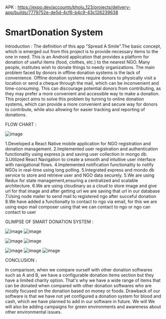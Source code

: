 APK : https://expo.dev/accounts/bholu_123/projects/delivery-app/builds/7779752e-de5d-4cf6-b4c9-43c126239638

# SmartDonation System 
Introduction :
The definition of this app "Spread A Smile".The basic concept, which is emerged out from this project is to provide necessary items to the one in need.
This is an Android application that provides a platform for donation of useful items (food, clothes, etc.) to the nearest NGO. Many people,
institutes wish to donate things to needy organizations. 
The main problem faced by donors in offline donation systems is the lack of convenience. Offline donation systems require donors to physically visit
a location or send a cheque through the mail, which can be inconvenient and time-consuming. This can discourage potential donors from contributing, 
as they may prefer a more convenient and accessible way to make a donation. This project aims to solve this problem by turning to online donation systems,
which can provide a more convenient and secure way for donors to contribute, while also allowing for easier tracking and reporting of donations.


FLOW CHART : 

![image](https://github.com/decodepriyanka/SmartDonation/assets/64683009/f5f8a097-575b-4d2b-9cae-71268deda937)



1.Developed a React Native mobile application for NGO registration and donation management.
2.Implemented user registration and authentication functionality using express js and saving user collection in mongo db.
3.Utilized React Navigation to create a smooth and intuitive user interface with navigational flows.
4.Implemented notification functionality to notify NGOs in real-time using long polling.
5.Integrated express and mondo db service to store and retrieve user and NGO data securely.
5.We are using Redux for state management,ensuring a centralized and scalable architecture.
6.We are using cloudinary as a cloud to store image and give url for that image and after getting url we are saving that url in our database
7.Using node mailer to send mail to registered ngo after succeful donation
8.We have added a functionalty to contact to ngo via email, for this we are using expo mail composer using that we can contact to ngo or ngo can contact to user


GLIMPSE OF SMART DONATION SYSTEM :

![image](https://github.com/decodepriyanka/SmartDonation/assets/64683009/2a607b99-a81b-4303-90ea-50596844d3c1)
![image](https://github.com/decodepriyanka/SmartDonation/assets/64683009/d2cbb37e-9df9-4043-b78d-51e107ec5cf2)

![image](https://github.com/decodepriyanka/SmartDonation/assets/64683009/b7aa30f8-f04d-4798-8bcd-31acbac2b381)
![image](https://github.com/decodepriyanka/SmartDonation/assets/64683009/457c3895-079b-4d99-984f-4e8251de6ef9)

![image](https://github.com/decodepriyanka/SmartDonation/assets/64683009/565623bc-122e-4c8c-a84e-7e8f8280250f)
![image](https://github.com/decodepriyanka/SmartDonation/assets/64683009/c563e580-b1d9-4365-ab87-7a6e9495b448)
![image](https://github.com/decodepriyanka/SmartDonation/assets/64683009/da4aa07f-e543-476e-bd03-1f08a06ee263)



CONCLUSION : 

In comparison, when we compare ourself with other donation softwares such as A and B, we have a configurable donation items section but they have a limited charity option. That's why we have a wide range of items that can be donated when compared with other donation softwares who are mostly focused on the donation based on money or foods. 
Drawback of our software is that we have not yet configured a donation system for blood and cash, which we have planned to add in our software in future. We will
We will also be adding campaigns for green environments and awareness about other environmental issues.

